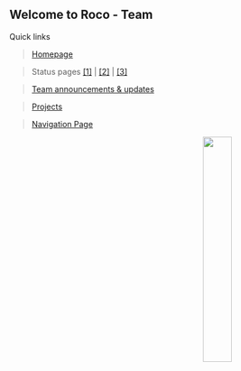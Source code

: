 ## Welcome to Roco - Team

Quick links
> <a href="https://rocoawa.com">Homepage</a>

> Status pages <a href="https://status.roco.work">[1]</a> | <a href="https://stats.uptimerobot.com/AOPZXu9QYy">[2]</a> | <a href="https://status.rocoawa.com">[3]</a>

> <a href="https://announce.rocoawa.com">Team announcements & updates</a>

> <a href="https://projects.rocoawa.com">Projects</a>

> <a href="http://w.roco.ml">Navigation Page</a>

<img align="right" src="https://roco.work/az-r.png" width="32%"/>
